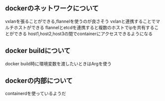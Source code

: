 ## dockerのネットワークについて
vxlanを張ることができる,flannelを使うのが良さそう
vxlanと連携することでマルチホストができる
flannelとetcdを連携すると複数のホストでipを共有することができる host1,host2,host3の間でcontainerにアクセスできるようになる

## docker buildについて
docker build時に環境変数を渡したいときはArgを使う

## dockerの内部について
containerdを使っているようだ
